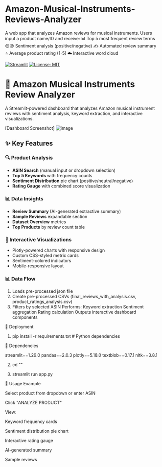 # Amazon-Musical-Instruments-Reviews-Analyzer
A web app that analyzes Amazon reviews for musical instruments. Users input a product name/ID and receive:
📊 Top 5 most frequent review terms 
😊😠 Sentiment analysis (positive/negative)
✍️ Automated review summary
⭐ Average product rating (1-5)
☁️ Interactive word cloud


[![Streamlit](https://static.streamlit.io/badges/streamlit_badge_black_white.svg)](https://your-app-url.streamlit.app)
[![License: MIT](https://img.shields.io/badge/License-MIT-yellow.svg)](https://opensource.org/licenses/MIT)

# 🎵 Amazon Musical Instruments Review Analyzer
A Streamlit-powered dashboard that analyzes Amazon musical instrument reviews with sentiment analysis, keyword extraction, and interactive visualizations.

[Dashboard Screenshot]
![image](https://github.com/user-attachments/assets/01c93421-73ab-4ee7-9248-3d1a1a81f454)

## ✨ Key Features

### 🔍 Product Analysis
- **ASIN Search** (manual input or dropdown selection)
- **Top 5 Keywords** with frequency counts
- **Sentiment Distribution** pie chart (positive/neutral/negative)
- **Rating Gauge** with combined score visualization

### 📊 Data Insights
- **Review Summary** (AI-generated extractive summary)
- **Sample Reviews** expandable section
- **Dataset Overview** metrics
- **Top Products** by review count table

### 🎨 Interactive Visualizations
- Plotly-powered charts with responsive design
- Custom CSS-styled metric cards
- Sentiment-colored indicators
- Mobile-responsive layout


### 📊 Data Flow

1. Loads pre-processed json file
2. Create pre-processed CSVs (final_reviews_with_analysis.csv, product_ratings_analysis.csv)
3. Filters by selected ASIN
Performs:
Keyword extraction
Sentiment aggregation
Rating calculation
Outputs interactive dashboard components



🚀 Deployment


1. pip install -r requirements.txt   # Python dependencies


🔧 Dependencies


streamlit==1.29.0
pandas==2.0.3
plotly==5.18.0
textblob==0.17.1
nltk==3.8.1



2. cd "<YourFileLocation>"

3. streamlit run app.py




📝 Usage Example

Select product from dropdown or enter ASIN

Click "ANALYZE PRODUCT"

View:

Keyword frequency cards

Sentiment distribution pie chart

Interactive rating gauge

AI-generated summary

Sample reviews
